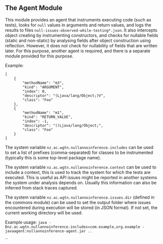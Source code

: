 ## The Agent Module

This module provides an agent that instruments executing code (such as tests), looks for `null` values in arguments and return values, and logs the results to files `null-issues-observed-while-testing*.json`.
It also intercepts object creating by instrumenting constructors, and checks for nullable fields (static and non-static) by analysing fields after object construction
using reflection. However, it does not check for nullability of fields that are written later.
For this purpose, another agent is required, and there is a separate module provided for this purpose. 


Example:

    [
        {
            "methodName": "m3",
            "kind": "ARGUMENT",
            "index": 0,
            "descriptor": "(Ljava/lang/Object;)V",
            "class": "Foo"
        },
        {
            "methodName": "m1",
            "kind": "RETURN_VALUE",
            "index": -1,
            "descriptor": "()Ljava/lang/Object;",
            "class": "Foo"
        }
    ]


The system variable `nz.ac.wgtn.nullannoinference.includes` can be used to set a list of prefixes (comma-separated) for classes to be instrumented (typically this is some top-level package name). 

The system variable `nz.ac.wgtn.nullannoinference.context` can be used to include a context, this is used to track the system for which the tests
are executed. This is useful as API issues might be reported in another systems the system under analysis depends on. Usually this
information can also be inferred from stack traces captured. 

The system variable `nz.ac.wgtn.nullannoinference.issues.dir` (defined in the commons module) can be used to set the output folder where 
issues encountered during execution will be stored (in JSON format). If not set, the current working directory will be used.

Example usage: `java -Dnz.ac.wgtn.nullannoinference.includes=com.example,org.example -javaagent:nullannoinference-agent.jar .. `

``



